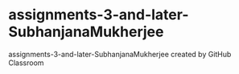 # assignments-3-and-later-SubhanjanaMukherjee
assignments-3-and-later-SubhanjanaMukherjee created by GitHub Classroom
